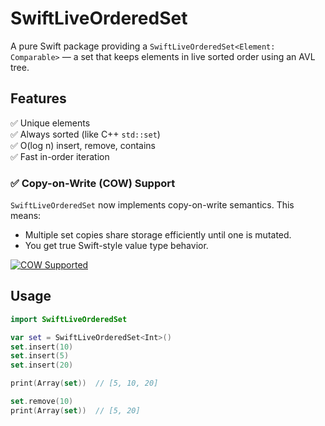 # SwiftLiveOrderedSet

A pure Swift package providing a `SwiftLiveOrderedSet<Element: Comparable>` — a set that keeps elements in live sorted order using an AVL tree. 

## Features
✅ Unique elements  
✅ Always sorted (like C++ `std::set`)  
✅ O(log n) insert, remove, contains  
✅ Fast in-order iteration
### ✅ Copy-on-Write (COW) Support
`SwiftLiveOrderedSet` now implements copy-on-write semantics. This means:
- Multiple set copies share storage efficiently until one is mutated.
- You get true Swift-style value type behavior.

[![COW Supported](https://img.shields.io/badge/COW-Supported-brightgreen)](https://github.com/your-repo-link)

## Usage

```swift
import SwiftLiveOrderedSet

var set = SwiftLiveOrderedSet<Int>()
set.insert(10)
set.insert(5)
set.insert(20)

print(Array(set))  // [5, 10, 20]

set.remove(10)
print(Array(set))  // [5, 20]
